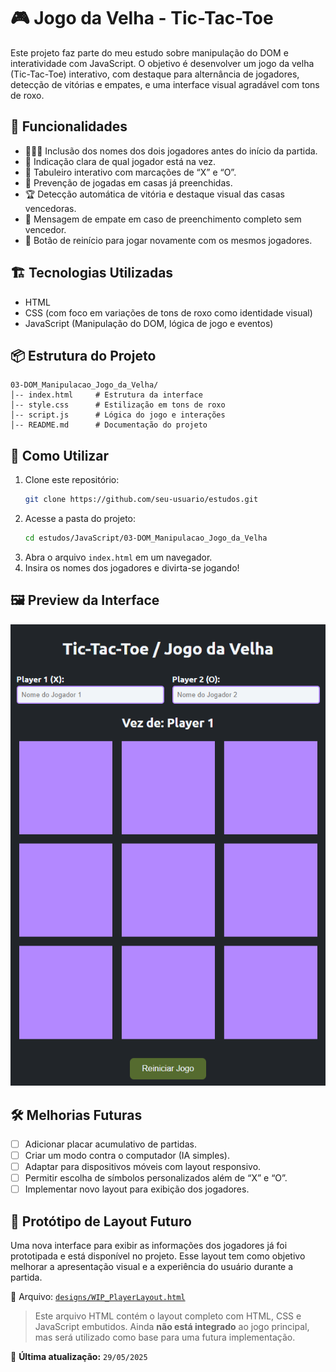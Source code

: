 # 🎮 Jogo da Velha - Tic-Tac-Toe

Este projeto faz parte do meu estudo sobre manipulação do DOM e interatividade com JavaScript. O objetivo é desenvolver um jogo da velha (Tic-Tac-Toe) interativo, com destaque para alternância de jogadores, detecção de vitórias e empates, e uma interface visual agradável com tons de roxo.

## 🚀 Funcionalidades
- 🧑‍🤝‍🧑 Inclusão dos nomes dos dois jogadores antes do início da partida.
- 👥 Indicação clara de qual jogador está na vez.
- 🎯 Tabuleiro interativo com marcações de “X” e “O”.
- 🚫 Prevenção de jogadas em casas já preenchidas.
- 🏆 Detecção automática de vitória e destaque visual das casas vencedoras.
- 🤝 Mensagem de empate em caso de preenchimento completo sem vencedor.
- 🔁 Botão de reinício para jogar novamente com os mesmos jogadores.

## 🏗️ Tecnologias Utilizadas
- HTML
- CSS (com foco em variações de tons de roxo como identidade visual)
- JavaScript (Manipulação do DOM, lógica de jogo e eventos)

## 📦 Estrutura do Projeto
```
03-DOM_Manipulacao_Jogo_da_Velha/
│-- index.html     # Estrutura da interface
│-- style.css      # Estilização em tons de roxo
│-- script.js      # Lógica do jogo e interações
│-- README.md      # Documentação do projeto
```

## 🎯 Como Utilizar
1. Clone este repositório:
   ```sh
   git clone https://github.com/seu-usuario/estudos.git
   ```
2. Acesse a pasta do projeto:
   ```sh
   cd estudos/JavaScript/03-DOM_Manipulacao_Jogo_da_Velha
   ```
3. Abra o arquivo `index.html` em um navegador.
4. Insira os nomes dos jogadores e divirta-se jogando!

## 🖼️ Preview da Interface
![Preview do Jogo da Velha](./preview.png)

## 🛠️ Melhorias Futuras
- [ ] Adicionar placar acumulativo de partidas.
- [ ] Criar um modo contra o computador (IA simples).
- [ ] Adaptar para dispositivos móveis com layout responsivo.
- [ ] Permitir escolha de símbolos personalizados além de “X” e “O”.
- [ ] Implementar novo layout para exibição dos jogadores.

## 📐 Protótipo de Layout Futuro
Uma nova interface para exibir as informações dos jogadores já foi prototipada e está disponível no projeto. Esse layout tem como objetivo melhorar a apresentação visual e a experiência do usuário durante a partida.

📁 Arquivo: [`designs/WIP_PlayerLayout.html`](designs/WIP_PlayerLayout.html)

> Este arquivo HTML contém o layout completo com HTML, CSS e JavaScript embutidos. Ainda **não está integrado** ao jogo principal, mas será utilizado como base para uma futura implementação.

📌 **Última atualização:** `29/05/2025`
